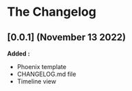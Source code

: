# The Changelog

## [0.0.1] (November 13 2022)

**Added :**

- Phoenix template
- CHANGELOG.md file
- Timeline view
